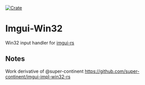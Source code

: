 [![Crate](https://img.shields.io/crates/v/imgui-win32.svg)](https://crates.io/crates/imgui-win32)
# Imgui-Win32
Win32 input handler for [imgui-rs](https://github.com/imgui-rs/imgui-rs)

## Notes
Work derivative of @super-continent
https://github.com/super-continent/imgui-impl-win32-rs
